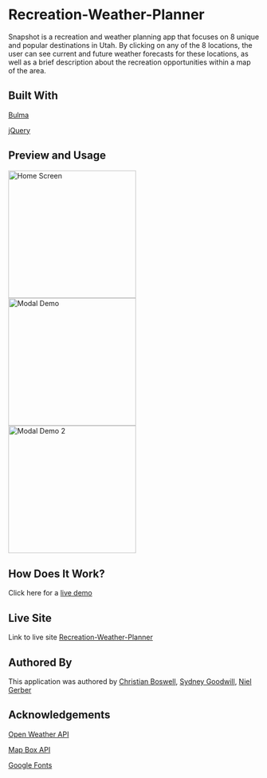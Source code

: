# Recreation-Weather-Planner

Snapshot is a recreation and weather planning app that focuses on 8 unique and popular destinations in Utah. By clicking on any of the 8 locations, the user can see current and future weather forecasts for these locations, as well as a brief description about the recreation opportunities within a map of the area.

## Built With 
[Bulma](https://bulma.io/) 

[jQuery](https://api.jquery.com/)


## Preview and Usage

<img src="https://github.com/cboswel1/Recreation-Weather-Planner/blob/master/Assets/HomescreenDemo.png?raw=true" height="256" title="Home Screen">

<img src="https://github.com/cboswel1/Recreation-Weather-Planner/blob/master/Assets/ModalDemo1.png?raw=true" height="256" title="Modal Demo">

<img src="https://github.com/cboswel1/Recreation-Weather-Planner/blob/master/Assets/ModalDemo2.png?raw=true" height="256" title="Modal Demo 2">

## How Does It Work? 

Click here for a [live demo]()

## Live Site 
Link to live site [Recreation-Weather-Planner](https://cboswel1.github.io/Recreation-Weather-Planner/) 

## Authored By 
This application was authored by [Christian Boswell](https://github.com/cboswel1), [Sydney Goodwill](https://github.com/SydneyGoodwill), [Niel Gerber](https://github.com/Nggerber)  

## Acknowledgements 
[Open Weather API](https://openweathermap.org/) 

[Map Box API](https://www.mapbox.com/)

[Google Fonts](https://fonts.google.com/)